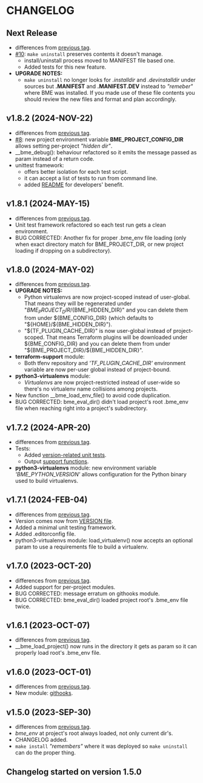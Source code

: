 # CHANGELOG

## Next Release
* differences from [previous tag](/../../compare/v1.8.2…main).
* [#10](../../issues/10): `make uninstall` preserves contents it doesn't manage.
  * install/uninstall process moved to MANIFEST file based one.
  * Added tests for this new feature.
* **UPGRADE NOTES:**
  * `make uninstall` no longer looks for *.installdir* and *.devinstalldir* under sources but **.MANIFEST** and **.MANIFEST.DEV** instead to *"remeber"* where BME was installed.  If you made use of these file contents you should review the new files and format and plan accordingly.

## v1.8.2 (2024-NOV-22)
* differences from [previous tag](/../../compare/v1.8.1…v1.8.2).
* [#8](../../issues/8): new project environment variable **BME_PROJECT_CONFIG_DIR** allows setting per-project *"hidden dir"*.
* __bme_debug(): behaviour refactored so it emits the message passed as param instead of a return code.
* unittest framework:
  * offers better isolation for each test script.
  * it can accept a list of tests to run from command line.
  * added [README](./tests/README.md) for developers' benefit.

## v1.8.1 (2024-MAY-15)
* differences from [previous tag](/../../compare/v1.8.0…v1.8.1).
* Unit test framework refactored so each test run gets a clean environment.
* BUG CORRECTED: Another fix for proper .bme_env file loading (only when exact directory match for BME_PROJECT_DIR, or new project loading if dropping on a subdirectory).

## v1.8.0 (2024-MAY-02)
* differences from [previous tag](/../../compare/v1.7.2…v1.8.0).
* **UPGRADE NOTES:**
  * Python virtualenvs are now project-scoped instead of user-global.  That means they will be regenerated under "${BME_PROJECT_DIR}/${BME_HIDDEN_DIR}" and you can delete them from under ${BME_CONFIG_DIR} (which defaults to "${HOME}/${BME_HIDDEN_DIR}").
  * "${TF_PLUGIN_CACHE_DIR}" is now user-global instead of project-scoped.  That means Terraform plugins will be downloaded under ${BME_CONFIG_DIR} and you can delete them from under "${BME_PROJECT_DIR}/${BME_HIDDEN_DIR}".
* **terraform-support** module:
  * Both tfenv repository and *'TF_PLUGIN_CACHE_DIR'* environment variable are now per-user global instead of project-bound.
* **python3-virtualenvs** module:
  * *Virtualenvs* are now project-restricted instead of user-wide so there's no virtualenv name collisions among projects.
* New function __bme_load_env_file() to avoid code duplication.
* BUG CORRECTED: bme_eval_dir() didn't load project's root .bme_env file when reaching right into a project's subdirectory.

## v1.7.2 (2024-APR-20)
* differences from [previous tag](/../../compare/v1.7.1…v1.7.2).
* Tests:
  * Added [version-related unit tests](./tests/test_bme_version.sh).
  * Output [support functions](./tests/maketests.sh).
* **python3-virtualenvs** module: new environment variable *'BME_PYTHON_VERSION'* allows configuration for the Python binary used to build virtualenvs.

## v1.7.1 (2024-FEB-04)
* differences from [previous tag](/../../compare/v1.7.0…v1.7.1).
* Version comes now from [VERSION file](./VERSION).
* Added a minimal unit testing framework.
* Added .editorconfig file.
* python3-virtualenvs module: load_virtualenv() now accepts an optional param to use a requirements file to build a virtualenv.

## v1.7.0 (2023-OCT-20)
* differences from [previous tag](/../../compare/v1.6.1…v1.7.0).
* Added support for per-project modules.
* BUG CORRECTED: message erratum on githooks module.
* BUG CORRECTED: bme_eval_dir() loaded project root's .bme_env file twice.

## v1.6.1 (2023-OCT-07)
* differences from [previous tag](/../../compare/v1.6.0…v1.6.1).
* __bme_load_project() now runs in the directory it gets as param so it can properly load root's .bme_env file.

## v1.6.0 (2023-OCT-01)
* differences from [previous tag](/../../compare/v1.5.0…v1.6.0).
* New module: [githooks](./src/bash-magin-enviro_modules/githooks.module).

## v1.5.0 (2023-SEP-30)
* differences from [previous tag](/../../compare/v1.4.7-1…v1.5.0).
* *bme_env* at project's root always loaded, not only current dir's.
* CHANGELOG added.
* `make install` *"remembers"* where it was deployed so `make uninstall` can do the proper thing.

## Changelog started on version 1.5.0
